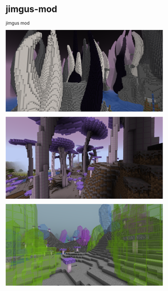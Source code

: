 # jimgus-mod
jimgus mod

![tentacle biome](images/tentacle_biome.png)

![mushroom biome](images/mushroom_biome.png)

![crystal biome](images/crystal_biome.png)